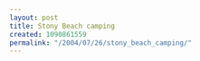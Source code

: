 ```yaml
---
layout: post
title: Stony Beach camping
created: 1090861559
permalink: "/2004/07/26/stony_beach_camping/"
---
```


